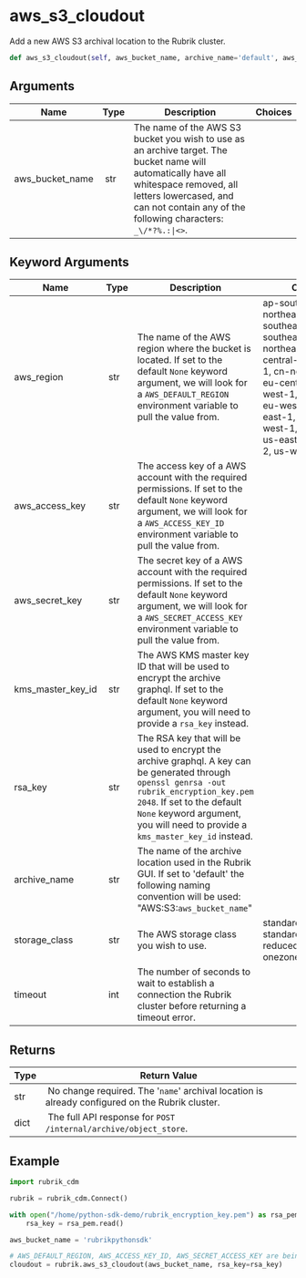 # aws_s3_cloudout

Add a new AWS S3 archival location to the Rubrik cluster.

```py
def aws_s3_cloudout(self, aws_bucket_name, archive_name='default', aws_region=None, aws_access_key=None, aws_secret_key=None, kms_master_key_id=None, rsa_key=None, storage_class='standard', timeout=180):
```

## Arguments

| Name        | Type | Description                                                                 | Choices |
|-------------|------|-----------------------------------------------------------------------------|---------|
| aws_bucket_name  | str | The name of the AWS S3 bucket you wish to use as an archive target. The bucket name will automatically have all whitespace removed, all letters lowercased, and can not contain any of the following characters: `_\/*?%.:\|<>`. |  |

## Keyword Arguments

| Name        | Type | Description                                                                 | Choices | Default |
|-------------|------|-----------------------------------------------------------------------------|---------|---------|
| aws_region  | str | The name of the AWS region where the bucket is located. If set to the default `None` keyword argument, we will look for a `AWS_DEFAULT_REGION` environment variable to pull the value from.  | ap-south-1, ap-northeast-2, ap-southeast-1, ap-southeast-2, ap-northeast-1, ca-central-1, cn-north-1, cn-northwest-1, eu-central-1, eu-west-1, eu-west-2, eu-west-3, sa-east-1, us-gov-west-1, us-west-1, us-east-1, us-east-2, us-west-2 | None  |
| aws_access_key  | str | The access key of a AWS account with the required permissions. If set to the default `None` keyword argument, we will look for a `AWS_ACCESS_KEY_ID` environment variable to pull the value from.  |  | None |
| aws_secret_key  | str | The secret key of a AWS account with the required permissions. If set to the default `None` keyword argument, we will look for a `AWS_SECRET_ACCESS_KEY` environment variable to pull the value from.  |  | None |
| kms_master_key_id  | str | The AWS KMS master key ID that will be used to encrypt the archive graphql. If set to the default `None` keyword argument, you will need to provide a `rsa_key` instead.  |  | None |
| rsa_key  | str | The RSA key that will be used to encrypt the archive graphql. A key can be generated through `openssl genrsa -out rubrik_encryption_key.pem 2048`. If set to the default `None` keyword argument, you will need to provide a `kms_master_key_id` instead.   |  | None |
| archive_name  | str | The name of the archive location used in the Rubrik GUI. If set to 'default' the following naming convention will be used: "AWS:S3:`aws_bucket_name`"  |  | default |
| storage_class  | str | The AWS storage class you wish to use.  | standard, standard_ia, reduced_redundancy, onezone_ia | standard  |
| timeout  | int | The number of seconds to wait to establish a connection the Rubrik cluster before returning a timeout error.  |  | 180 |

## Returns

| Type | Return Value                                                                                  |
|------|-----------------------------------------------------------------------------------------------|
| str | No change required. The '`name`' archival location is already configured on the Rubrik cluster. |
| dict | The full API response for `POST /internal/archive/object_store`. |



## Example

```py
import rubrik_cdm

rubrik = rubrik_cdm.Connect()

with open("/home/python-sdk-demo/rubrik_encryption_key.pem") as rsa_pem:
    rsa_key = rsa_pem.read()

aws_bucket_name = 'rubrikpythonsdk'

# AWS_DEFAULT_REGION, AWS_ACCESS_KEY_ID, AWS_SECRET_ACCESS_KEY are being read from environment variables
cloudout = rubrik.aws_s3_cloudout(aws_bucket_name, rsa_key=rsa_key)

```
